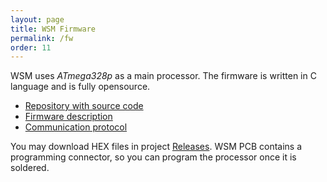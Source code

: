 ```yaml
---
layout: page
title: WSM Firmware
permalink: /fw
order: 11
---
```


WSM uses *ATmega328p* as a main processor. The firmware is written in C
language and is fully opensource.

 * [Repository with source code](https://github.com/kmzbrnoI/wsm-fw)
 * [Firmware description](https://github.com/kmzbrnoI/wsm-fw)
 * [Communication protocol](https://github.com/kmzbrnoI/wsm-fw/blob/master/protocol.md)

You may download HEX files in project
[Releases](https://github.com/kmzbrnoI/wsm-fw/releases). WSM PCB contains a
programming connector, so you can program the processor once it is soldered.
